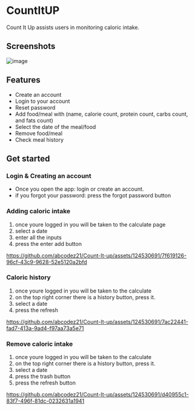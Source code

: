 # CountItUP
Count It Up assists users in monitoring caloric intake. 

## Screenshots
![image](https://user-images.githubusercontent.com/124530691/217418340-531cc466-b335-44bd-93f6-0adbd8f06a16.png)

## Features
* Create an account
* Login to your account
* Reset password
* Add food/meal with (name, calorie count, protein count, carbs count, and fats count)
* Select the date of the meal/food
* Remove food/meal
* Check meal history

## Get started

### Login & Creating an account
* Once you open the app: login or create an account.
* if you forgot your password: press the forgot password button 


### Adding caloric intake
1. once youre logged in you will be taken to the calculate page
2. select a date
3. enter all the inputs
4. press the enter add button



https://github.com/abcodez21/Count-It-up/assets/124530691/7f619126-96cf-43c9-9628-52e5120a2bfd



### Caloric history 
1. once youre logged in you will be taken to the calculate
2. on the top right corner there is a history button, press it.
3. select a date
4. press the refresh 


https://github.com/abcodez21/Count-It-up/assets/124530691/7ac22441-fad7-413a-9ad4-f97aa73a5e71




### Remove caloric intake 
1. once youre logged in you will be taken to the calculate
2. on the top right corner there is a history button, press it.
3. select a date
4. press the trash button 
5. press the refresh button



https://github.com/abcodez21/Count-It-up/assets/124530691/d40955c1-83f7-496f-81dc-0232631a1941



